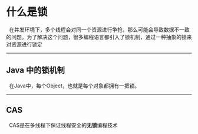 # 什么是锁
&nbsp;&nbsp;在并发环境下，多个线程会对同一个资源进行争抢，那么可能会导致数据不一致的问题。为了解决这个问题，很多编程语言都引入了锁机制，通过一种抽象的锁来对资源进行锁定

-----

## Java 中的锁机制
&nbsp;&nbsp;在Java中，每个Object，也就是每个对象都拥有一把锁。

---

## CAS 
&nbsp;&nbsp;CAS是在多线程下保证线程安全的**无锁**编程技术